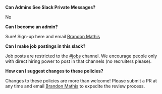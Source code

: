 **Can Admins See Slack Private Messages?**

No

**Can I become an admin?**

Sure! Sign-up here and email [Brandon Mathis](mailto:bemathis@gmail.com)

**Can I make job postings in this slack?**

Job posts are restricted to the [#jobs](https://triangledevs.slack.com/messages/jobs/) channel. We encourage people only with direct hiring power to post in that channels (no recruiters please).

**How can I suggest changes to these policies?**

Changes to these policies are more than welcome! Please submit a PR at any time and email [Brandon Mathis](mailto:bemathis@gmail.com) to expedite the review process.
